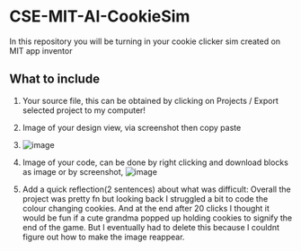 # CSE-MIT-AI-CookieSim

In this repository you will be turning in your cookie clicker sim created on MIT app inventor

## What to include

1. Your source file, this can be obtained by clicking on Projects / Export selected project to my computer!
2. Image of your design view,  via screenshot then copy paste
3. ![image](https://github.com/user-attachments/assets/d46c2420-3e4e-4106-8b91-529e56e43518)
4. Image of your code, can be done by right clicking and download blocks as image or by screenshot, ![image](https://github.com/user-attachments/assets/06278d11-dac0-4b7f-822a-fdc9f5c50686)

5. Add a quick reflection(2 sentences) about what was difficult: Overall the project was pretty fn but looking back I struggled a bit to code the colour changing cookies. And at the end after 20 clicks I thought it would be fun if a cute grandma popped up holding cookies to signify the end of the game. But I eventually had to delete this because I couldnt figure out how to make the image reappear. 


